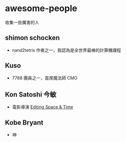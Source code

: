 # awesome-people
收集一些厲害的人

## shimon schocken

* nand2tetris 作者之一，我認為是全世界最棒的計算機課程

## Kuso

* 7788 團員之一，首席魔法師 CMO

## Kon Satoshi 今敏

* 電影導演
[Editing Space & Time](https://youtu.be/oz49vQwSoTE)

## Kobe Bryant

* 神


